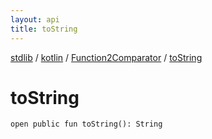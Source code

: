 ```yaml
---
layout: api
title: toString
---
```

[stdlib](../../index.html) / [kotlin](../index.html) / [Function2Comparator](index.html) / [toString](toString.html)

# toString

```
open public fun toString(): String
```
